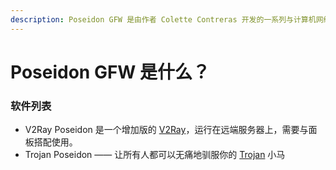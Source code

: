 ```yaml
---
description: Poseidon GFW 是由作者 Colette Contreras 开发的一系列与计算机网络相关的软件
---
```


# Poseidon GFW 是什么？

### 软件列表

* V2Ray Poseidon 是一个增加版的 [V2Ray](http://github.com/v2ray/v2ray-core)，运行在远端服务器上，需要与面板搭配使用。
* Trojan Poseidon —— 让所有人都可以无痛地驯服你的 [Trojan](https://github.com/trojan-gfw/trojan) 小马



